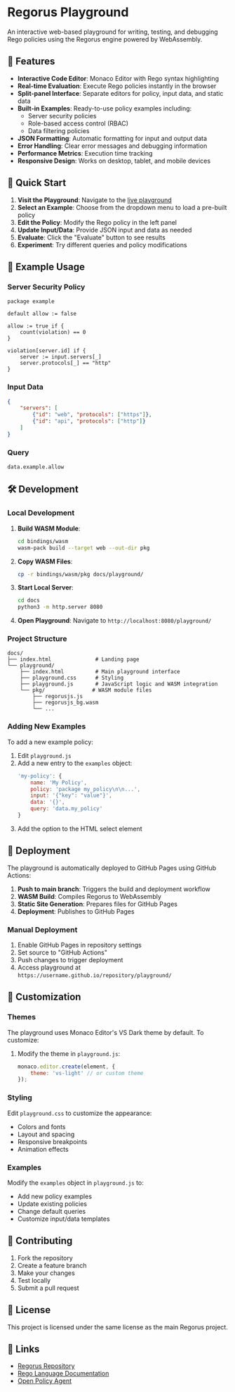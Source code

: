 # Regorus Playground

An interactive web-based playground for writing, testing, and debugging Rego policies using the Regorus engine powered by WebAssembly.

## 🚀 Features

- **Interactive Code Editor**: Monaco Editor with Rego syntax highlighting
- **Real-time Evaluation**: Execute Rego policies instantly in the browser
- **Split-panel Interface**: Separate editors for policy, input data, and static data
- **Built-in Examples**: Ready-to-use policy examples including:
  - Server security policies
  - Role-based access control (RBAC)
  - Data filtering policies
- **JSON Formatting**: Automatic formatting for input and output data
- **Error Handling**: Clear error messages and debugging information
- **Performance Metrics**: Execution time tracking
- **Responsive Design**: Works on desktop, tablet, and mobile devices

## 🎯 Quick Start

1. **Visit the Playground**: Navigate to the [live playground](https://your-username.github.io/regorus/playground/)
2. **Select an Example**: Choose from the dropdown menu to load a pre-built policy
3. **Edit the Policy**: Modify the Rego policy in the left panel
4. **Update Input/Data**: Provide JSON input and data as needed
5. **Evaluate**: Click the "Evaluate" button to see results
6. **Experiment**: Try different queries and policy modifications

## 📝 Example Usage

### Server Security Policy
```rego
package example

default allow := false

allow := true if {
    count(violation) == 0
}

violation[server.id] if {
    server := input.servers[_]
    server.protocols[_] == "http"
}
```

### Input Data
```json
{
    "servers": [
        {"id": "web", "protocols": ["https"]},
        {"id": "api", "protocols": ["http"]}
    ]
}
```

### Query
```
data.example.allow
```

## 🛠️ Development

### Local Development

1. **Build WASM Module**:
   ```bash
   cd bindings/wasm
   wasm-pack build --target web --out-dir pkg
   ```

2. **Copy WASM Files**:
   ```bash
   cp -r bindings/wasm/pkg docs/playground/
   ```

3. **Start Local Server**:
   ```bash
   cd docs
   python3 -m http.server 8080
   ```

4. **Open Playground**: Navigate to `http://localhost:8080/playground/`

### Project Structure

```
docs/
├── index.html              # Landing page
└── playground/
    ├── index.html          # Main playground interface
    ├── playground.css      # Styling
    ├── playground.js       # JavaScript logic and WASM integration
    └── pkg/               # WASM module files
        ├── regorusjs.js
        ├── regorusjs_bg.wasm
        └── ...
```

### Adding New Examples

To add a new example policy:

1. Edit `playground.js`
2. Add a new entry to the `examples` object:
   ```javascript
   'my-policy': {
       name: 'My Policy',
       policy: 'package my_policy\n\n...',
       input: '{"key": "value"}',
       data: '{}',
       query: 'data.my_policy'
   }
   ```
3. Add the option to the HTML select element

## 🚀 Deployment

The playground is automatically deployed to GitHub Pages using GitHub Actions:

1. **Push to main branch**: Triggers the build and deployment workflow
2. **WASM Build**: Compiles Regorus to WebAssembly
3. **Static Site Generation**: Prepares files for GitHub Pages
4. **Deployment**: Publishes to GitHub Pages

### Manual Deployment

1. Enable GitHub Pages in repository settings
2. Set source to "GitHub Actions"
3. Push changes to trigger deployment
4. Access playground at `https://username.github.io/repository/playground/`

## 🎨 Customization

### Themes
The playground uses Monaco Editor's VS Dark theme by default. To customize:

1. Modify the theme in `playground.js`:
   ```javascript
   monaco.editor.create(element, {
       theme: 'vs-light' // or custom theme
   });
   ```

### Styling
Edit `playground.css` to customize the appearance:

- Colors and fonts
- Layout and spacing  
- Responsive breakpoints
- Animation effects

### Examples
Modify the `examples` object in `playground.js` to:

- Add new policy examples
- Update existing policies
- Change default queries
- Customize input/data templates

## 🤝 Contributing

1. Fork the repository
2. Create a feature branch
3. Make your changes
4. Test locally
5. Submit a pull request

## 📄 License

This project is licensed under the same license as the main Regorus project.

## 🔗 Links

- [Regorus Repository](https://github.com/microsoft/regorus)
- [Rego Language Documentation](https://www.openpolicyagent.org/docs/latest/policy-language/)
- [Open Policy Agent](https://www.openpolicyagent.org/)